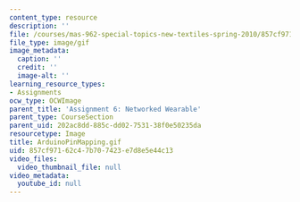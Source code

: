```yaml
---
content_type: resource
description: ''
file: /courses/mas-962-special-topics-new-textiles-spring-2010/857cf97162c47b707423e7d8e5e44c13_ArduinoPinMapping.gif
file_type: image/gif
image_metadata:
  caption: ''
  credit: ''
  image-alt: ''
learning_resource_types:
- Assignments
ocw_type: OCWImage
parent_title: 'Assignment 6: Networked Wearable'
parent_type: CourseSection
parent_uid: 202ac8dd-885c-dd02-7531-38f0e50235da
resourcetype: Image
title: ArduinoPinMapping.gif
uid: 857cf971-62c4-7b70-7423-e7d8e5e44c13
video_files:
  video_thumbnail_file: null
video_metadata:
  youtube_id: null
---
```

